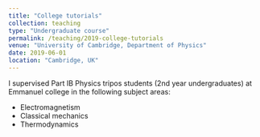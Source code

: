 ```yaml
---
title: "College tutorials"
collection: teaching
type: "Undergraduate course"
permalink: /teaching/2019-college-tutorials
venue: "University of Cambridge, Department of Physics"
date: 2019-06-01
location: "Cambridge, UK"
---
```


I supervised Part IB Physics tripos students (2nd year undergraduates) at Emmanuel college in the following subject areas:
* Electromagnetism
* Classical mechanics
* Thermodynamics
